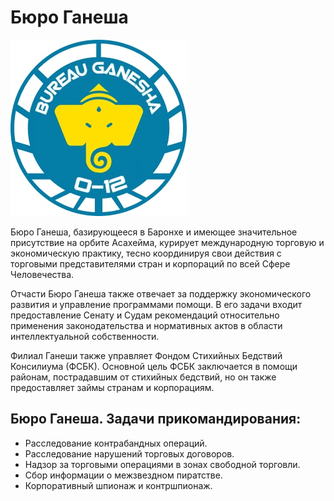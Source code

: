 # Бюро Ганеша

![](ganesha.jpg)

Бюро Ганеша, базирующееся в Баронхе и имеющее значительное присутствие на орбите Асахейма, курирует международную торговую и экономическую практику, тесно координируя свои действия с торговыми представителями стран и корпораций по всей Сфере Человечества.

Отчасти Бюро Ганеша также отвечает за поддержку экономического развития и управление программами помощи. В его задачи входит предоставление Сенату и Судам рекомендаций относительно применения законодательства и нормативных актов в области интеллектуальной собственности.

Филиал Ганеши также управляет Фондом Стихийных Бедствий Консилиума (ФСБК). Основной цель ФСБК заключается в помощи районам, пострадавшим от стихийных бедствий, но он также предоставляет займы странам и корпорациям.

## Бюро Ганеша. Задачи прикомандирования:

* Расследование контрабандных операций.
* Расследование нарушений торговых договоров.
* Надзор за торговыми операциями в зонах свободной торговли.
* Сбор информации о межзвездном пиратстве.
* Корпоративный шпионаж и контршпионаж.
